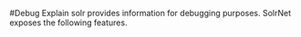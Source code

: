 #Debug Explain
solr provides information for debugging purposes. SolrNet exposes the following features.